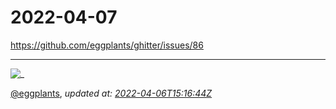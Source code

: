 # 2022-04-07

<https://github.com/eggplants/ghitter/issues/86>

---

![_](https://github.githubassets.com/images/mona-loading-default.gif)

[@eggplants](https://github.com/eggplants), *updated at: [2022-04-06T15:16:44Z](https://github.com/eggplants/ghitter/issues/86#issue-1194761267)*
